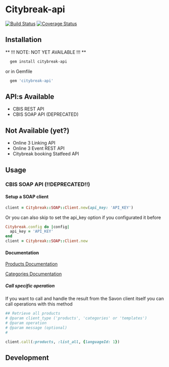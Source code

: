 # Citybreak-api
[![Build Status](https://travis-ci.org/significantbit/citybreak-api.svg?branch=master)](https://travis-ci.org/significantbit/citybreak-api)
[![Coverage Status](https://coveralls.io/repos/github/significantbit/citybreak-api/badge.svg)](https://coveralls.io/github/significantbit/citybreak-api)
## Installation

** !!! NOTE: NOT YET AVAILABLE !!! **

```bash
  gem install citybreak-api
```

or in Gemfile

```ruby
  gem 'citybreak-api'
```

## API:s Available
- CBIS REST API
- CBIS SOAP API (DEPRECATED)


## Not Available (yet?)
- Online 3 Linking API
- Online 3 Event REST API
- Citybreak booking Statfeed API

## Usage

### CBIS SOAP API (!!DEPRECATED!!)
#### Setup a SOAP client
```ruby
client = Citybreak::SOAP::Client.new(api_key: 'API_KEY')
```

Or you can also skip to set the api_key option if you configurated it before
```ruby
Citybreak.config do |config|
  api_key = 'API_KEY'
end
client = Citybreak::SOAP::Client.new
```

#### Documentation

[Products Documentation](https://github.com/significantbit/citybreak-api/wiki/SOAP-::-Product-Documentaion)

[Categories Documentation](https://github.com/significantbit/citybreak-api/wiki/SOAP::Categories-Documentaion)


##### Call specific operation
If you want to call and handle the result from the Savon client itself you can call operations with this method

```ruby
## Retrieve all products
# @param client_type ('products', 'categories' or 'templates')
# @param operation
# @param message (optional)
#

client.call(:products, :list_all, {languageId: 1})
```

## Development
